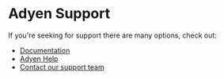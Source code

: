# Adyen Support

If you're seeking for support there are many options, check out:

* [Documentation](https://docs.adyen.com)
* [Adyen Help](https://help.adyen.com/)
* [Contact our support team](https://ca-live.adyen.com/ca/ca/contactUs/support.shtml)

